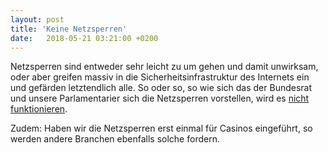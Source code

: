 ```yaml
---
layout: post
title: 'Keine Netzsperren'
date:   2018-05-21 03:21:00 +0200
---
```

Netzsperren sind entweder sehr leicht zu um gehen und damit unwirksam, oder aber greifen massiv in die Sicherheitsinfrastruktur des Internets ein und gefärden letztendlich alle. So oder so, so wie sich das der Bundesrat und unsere Parlamentarier sich die Netzsperren vorstellen, wird es [nicht funktionieren][1].

Zudem: Haben wir die Netzsperren erst einmal für Casinos eingeführt, so werden andere Branchen ebenfalls solche fordern.

[1]: https://www.watson.ch/Digital/Schweiz/931923761-Darum-sind-Geldspielgesetz-und-Internet-Sperren-viel-gefaehrlicher--als-du-glaubst
